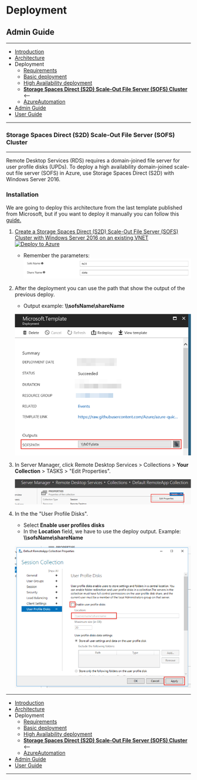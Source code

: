 # Deployment
## Admin Guide
---
* [Introduction](./README.md)
* [Architecture](./ArchitectureDiagram.md)
* Deployment
    * [Requirements](./Requirements.md)
    * [Basic deployment](./Deployment-basic.md)
    * [High Availability deployment](./Deployment-HA.md)
    * **[Storage Spaces Direct (S2D) Scale-Out File Server (SOFS) Cluster](./S2DFileServer.md)** <--
    * [AzureAutomation](./AzureAutomation.md)
* [Admin Guide](./RemoteDesktopRemoteApp.md)
* [User Guide](./UserGuide.md)
--- 

### Storage Spaces Direct (S2D) Scale-Out File Server (SOFS) Cluster
---
Remote Desktop Services (RDS) requires a domain-joined file server for user profile disks (UPDs). To deploy a high availability domain-joined scale-out file server (SOFS) in Azure, use Storage Spaces Direct (S2D) with Windows Server 2016.

### Installation

We are going to deploy this architecture from the last template published from Microsoft, but if you want to deploy it manually you can follow this [guide.](https://docs.microsoft.com/es-es/windows-server/remote/remote-desktop-services/rds-storage-spaces-direct-deployment)

1. [Create a Storage Spaces Direct (S2D) Scale-Out File Server (SOFS) Cluster with Windows Server 2016 on an existing VNET](https://github.com/Azure/azure-quickstart-templates/tree/master/301-storage-spaces-direct)
[![Deploy to Azure](http://azuredeploy.net/deploybutton.png)](https://portal.azure.us/#create/Microsoft.Template/uri/https%3A%2F%2Fraw.githubusercontent.com%2FAzure%2Fazure-quickstart-templates%2Fmaster%2F301-storage-spaces-direct%2Fazuredeploy.json)
    * Remember the parameters:
    ![](./images/fileserver1.png)

2. After the deployment you can use the path that show the output of the previous deploy.
    * Output example: **\\\\sofsName\\shareName**
    
    ![TemplateOutpu](./images/fileserver2.png)
3. In Server Manager, click Remote Desktop Services > Collections > **Your Collection** > TASKS > "Edit Properties".
    
    ![EditProperties](./images/fileserver3.png)
4. In the the "User Profile Disks".
    * Select **Enable user profiles disks**
    * In the **Location** field, we have to use the deploy output. Example: **\\\\sofsName\\shareName**
    
    ![userprofiledisk](./images/fileserver4.png)
    
---
* [Introduction](./README.md)
* [Architecture](./ArchitectureDiagram.md)
* Deployment
    * [Requirements](./Requirements.md)
    * [Basic deployment](./Deployment-basic.md)
    * [High Availability deployment](./Deployment-HA.md)
    * **[Storage Spaces Direct (S2D) Scale-Out File Server (SOFS) Cluster](./S2DFileServer.md)** <--
    * [AzureAutomation](./AzureAutomation.md)
* [Admin Guide](./RemoteDesktopRemoteApp.md)
* [User Guide](./UserGuide.md)
--- 
